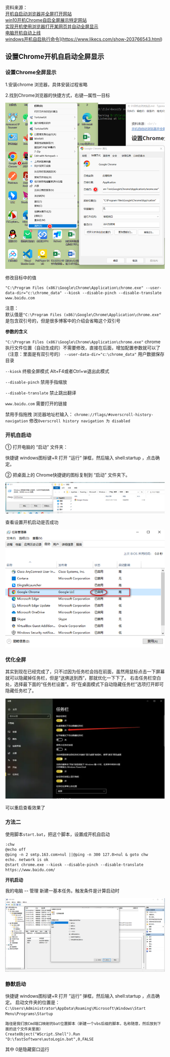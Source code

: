 资料来源：<br/>
[开机自启动浏览器并全屏打开网站](https://blog.csdn.net/liyongchunscr/article/details/125232517)<br/>
[win10开机Chrome自启全屏展示特定网站](https://www.likecs.com/show-204111580.html#sc=300)<br/>
[实现开机使用浏览器打开某网页并自动全屏显示](https://blog.csdn.net/wks310/article/details/99981056)<br/>
[电脑开机自动上线](https://www.cnblogs.com/nanstar/p/13301860.html)<br/>
[windows开机自启执行命令](https://www.likecs.com/show-203766543.html)](https://www.likecs.com/show-203766543.html)


## 设置Chrome开机自启动全屏显示

### 设置Chrome全屏显示

1.安装chrome 浏览器，具体安装过程省略

2.找到Chrome浏览器的快捷方式，右键—属性—目标

![image-20230130140840669](img\image-20230130140840669.png ':size=50%')

修改目标中的值

```shell
"C:\Program Files (x86)\Google\Chrome\Application\chrome.exe" --user-data-dir="c:\chrome_data" --kiosk --disable-pinch --disable-translate www.baidu.com
```
注意：<br/>
默认值是`"C:\Program Files (x86)\Google\Chrome\Application\chrome.exe"`<br/>
 是包含双引号的，但是很多博客中的介绍会省略这个双引号

**参数的含义**

`"C:\Program Files (x86)\Google\Chrome\Application\chrome.exe"`
chrome执行文件位置（自动生成的）不需要修改，直接在后面，增加配置参数就可以了（注意：里面是有双引号的）
`--user-data-dir="c:\chrome_data"`
用户数据保存目录

`--kiosk`
终极全屏模式 Alt+F4或者Ctrl+w退出此模式

`--disable-pinch`
禁用手指缩放

`--disable-translate`
禁止跳出翻译

`www.baidu.com`
需要打开的链接

禁用手指拖拽
浏览器地址栏输入：
`chrome://flags/#overscroll-history-navigation`
修改`Overscroll history navigation 为 disabled`

### 开机自启动
① 打开电脑的 “启动” 文件夹：

快捷键 windows图标键+R 打开 ”运行“ 弹框，然后输入 shell:startup ，点击确定。

② 把桌面上的 Chrome快捷键的图标复制到 “启动” 文件夹下。

![image-20230130142800241](img\image-20230130142800241.png ':size=80%')

查看设置开机启动是否成功

![image-20230130142945952](img\image-20230130142945952.png)


### 优化全屏

其实到现在已经完成了，只不过因为任务栏会挡在前面，虽然用鼠标点击一下屏幕就可以隐藏掉任务栏，但是“送佛送到西”，那就优化一下下了。
右击任务栏空白处，选择最下面的“任务栏设置”。将“在桌面模式下自动隐藏任务栏”选项打开即可隐藏任务栏了。

![image-20230130143516458](img\image-20230130143516458.png)

可以重启查看效果了



### 方法二

使用脚本`start.bat`，把这个脚本，设置成开机自启动

```shell
:chw
@echo off
@ping -n 2 smtp.163.com>nul ||@ping -n 300 127.0>nul & goto chw
echo. network is ok
@start chrome.exe --kiosk --disable-pinch --disable-translate https://www.baidu.com/
```

**开机启动**

我的电脑 -- 管理 新建一基本任务。触发条件是计算启动时

![image-20230130154955584](img\image-20230130154955584.png)


### 静默启动

快捷键 windows图标键+R 打开 ”运行“ 弹框，然后输入 shell:startup ，点击确定。
启动文件夹的位置是：`C:\Users\Administrator\AppData\Roaming\Microsoft\Windows\Start Menu\Programs\Startup`



```
路径是我们放Cmd端口映射的bat位置脚本（新建一个vbs后缀的脚本，名称随意，然后放到下面的这个文件夹里面）
CreateObject("WScript.Shell").Run "D:\fastSoftware\autoLogin.bat",0,FALSE
```

其中 0是隐藏窗口运行